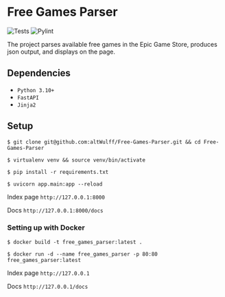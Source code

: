 # Free Games Parser
![Tests](https://github.com/altWulff/Free-Games-Parser/actions/workflows/python-tests.yml/badge.svg)
![Pylint](https://github.com/altWulff/Free-Games-Parser/actions/workflows/pylint.yml/badge.svg)

The project parses available free games
in the Epic Game Store, produces json output,
and displays on the page.

## Dependencies
- `Python 3.10+`
- `FastAPI`
- `Jinja2`


## Setup
`$ git clone git@github.com:altWulff/Free-Games-Parser.git && cd Free-Games-Parser`

`$ virtualenv venv && source venv/bin/activate`

`$ pip install -r requirements.txt`

`$ uvicorn app.main:app --reload`

Index page `http://127.0.0.1:8000`

Docs `http://127.0.0.1:8000/docs`


### Setting up with Docker
`$ docker build -t free_games_parser:latest .`

`$ docker run -d --name free_games_parser -p 80:80 free_games_parser:latest`


Index page `http://127.0.0.1`

Docs `http://127.0.0.1/docs`

